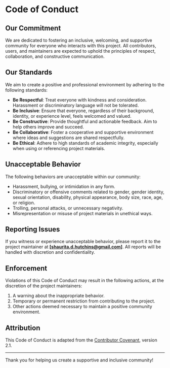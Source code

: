 # Code of Conduct

## Our Commitment

We are dedicated to fostering an inclusive, welcoming, and supportive community for everyone who interacts with this project. All contributors, users, and maintainers are expected to uphold the principles of respect, collaboration, and constructive communication.

## Our Standards

We aim to create a positive and professional environment by adhering to the following standards:
- **Be Respectful**: Treat everyone with kindness and consideration. Harassment or discriminatory language will not be tolerated.
- **Be Inclusive**: Ensure that everyone, regardless of their background, identity, or experience level, feels welcomed and valued.
- **Be Constructive**: Provide thoughtful and actionable feedback. Aim to help others improve and succeed.
- **Be Collaborative**: Foster a cooperative and supportive environment where ideas and suggestions are shared respectfully.
- **Be Ethical**: Adhere to high standards of academic integrity, especially when using or referencing project materials.

## Unacceptable Behavior

The following behaviors are unacceptable within our community:
- Harassment, bullying, or intimidation in any form.
- Discriminatory or offensive comments related to gender, gender identity, sexual orientation, disability, physical appearance, body size, race, age, or religion.
- Trolling, personal attacks, or unnecessary negativity.
- Misrepresentation or misuse of project materials in unethical ways.

## Reporting Issues

If you witness or experience unacceptable behavior, please report it to the project maintainer at **[shaurita.d.hutchins@gmail.com]**. All reports will be handled with discretion and confidentiality.

## Enforcement

Violations of this Code of Conduct may result in the following actions, at the discretion of the project maintainers:
1. A warning about the inappropriate behavior.
2. Temporary or permanent restriction from contributing to the project.
3. Other actions deemed necessary to maintain a positive community environment.

## Attribution

This Code of Conduct is adapted from the [Contributor Covenant](https://www.contributor-covenant.org/), version 2.1.

---

Thank you for helping us create a supportive and inclusive community!
